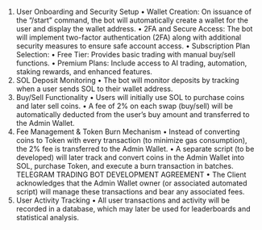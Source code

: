 1. User Onboarding and Security Setup
• Wallet Creation: On issuance of the “/start” command, the bot will
automatically create a wallet for the user and display the wallet address.
• 2FA and Secure Access: The bot will implement two-factor
authentication (2FA) along with additional security measures to ensure safe
account access.
• Subscription Plan Selection:
• Free Tier: Provides basic trading with manual buy/sell functions.
• Premium Plans: Include access to AI trading, automation, staking
rewards, and enhanced features.
2. SOL Deposit Monitoring
• The bot will monitor deposits by tracking when a user sends SOL to
their wallet address.
3. Buy/Sell Functionality
• Users will initially use SOL to purchase coins and later sell coins.
• A fee of 2% on each swap (buy/sell) will be automatically deducted
from the user’s buy amount and transferred to the Admin Wallet.
4. Fee Management & Token Burn Mechanism
• Instead of converting coins to Token with every transaction (to
minimize gas consumption), the 2% fee is transferred to the Admin Wallet.
• A separate script (to be developed) will later track and convert coins
in the Admin Wallet into SOL, purchase Token, and execute a burn transaction in
batches.
TELEGRAM TRADING BOT DEVELOPMENT AGREEMENT
• The Client acknowledges that the Admin Wallet owner (or
associated automated script) will manage these transactions and bear any
associated fees.
5. User Activity Tracking
• All user transactions and activity will be recorded in a database,
which may later be used for leaderboards and statistical analysis.

